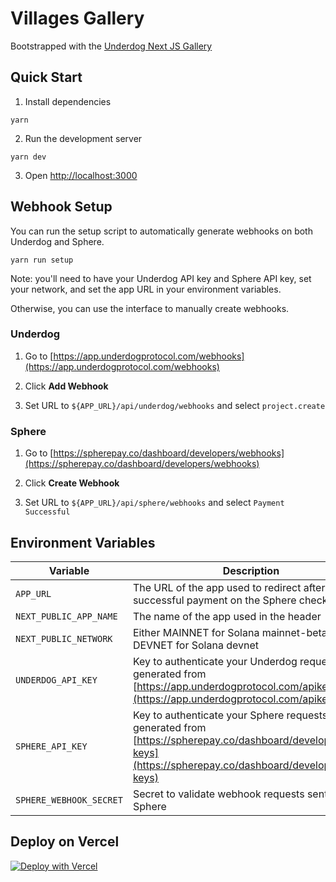 # Villages Gallery

Bootstrapped with the [Underdog Next JS Gallery](https://github.com/UnderdogProtocol/underdog-nextjs-gallery)

## Quick Start

1. Install dependencies

```
yarn
```

2. Run the development server

```
yarn dev
```

3. Open [http://localhost:3000](http://localhost:3000)

## Webhook Setup

You can run the setup script to automatically generate webhooks on both Underdog and Sphere.

```
yarn run setup
```

Note: you'll need to have your Underdog API key and Sphere API key, set your network, and set the app URL in your environment variables.

Otherwise, you can use the interface to manually create webhooks.

### Underdog

1. Go to [https://app.underdogprotocol.com/webhooks](https://app.underdogprotocol.com/webhooks)

2. Click **Add Webhook**

3. Set URL to `${APP_URL}/api/underdog/webhooks` and select `project.create`

### Sphere

1. Go to [https://spherepay.co/dashboard/developers/webhooks](https://spherepay.co/dashboard/developers/webhooks)

2. Click **Create Webhook**

3. Set URL to `${APP_URL}/api/sphere/webhooks` and select `Payment Successful`

## Environment Variables

| Variable | Description | Example
| --- | --- | --- |
| `APP_URL` | The URL of the app used to redirect after a successful payment on the Sphere checkout page | [https://gallery.underdogprotocol.com](https://gallery.underdogprotocol.com) |
| `NEXT_PUBLIC_APP_NAME` | The name of the app used in the header | Underdog Gallery |
| `NEXT_PUBLIC_NETWORK` | Either MAINNET for Solana mainnet-beta or DEVNET for Solana devnet  | DEVNET |
| `UNDERDOG_API_KEY` | Key to authenticate your Underdog requests generated from [https://app.underdogprotocol.com/apikeys](https://app.underdogprotocol.com/apikeys) | 1cc491851db99d.aasdfasdf342423524531242 |
| `SPHERE_API_KEY` | Key to authenticate your Sphere requests generated from [https://spherepay.co/dashboard/developers/api-keys](https://spherepay.co/dashboard/developers/api-keys) | secret_aasdfasdf342423524531242 |
| `SPHERE_WEBHOOK_SECRET` | Secret to validate webhook requests sent from Sphere | secret_123dsafdsafadsf |

## Deploy on Vercel

[![Deploy with Vercel](https://vercel.com/button)](https://vercel.com/new/clone?repository-url=https%3A%2F%2Fgithub.com%2FUnderdogProtocol%2Funderdog-nextjs-gallery&env=UNDERDOG_API_KEY,SPHERE_API_KEY,APP_URL,NEXT_PUBLIC_APP_NAME,NEXT_PUBLIC_NETWORK,SPHERE_WEBHOOK_SECRET&envDescription=You%20can%20grab%20your%20Underdog%20API%20Key&envLink=https%3A%2F%2Fapp.underdogprotocol.com)
